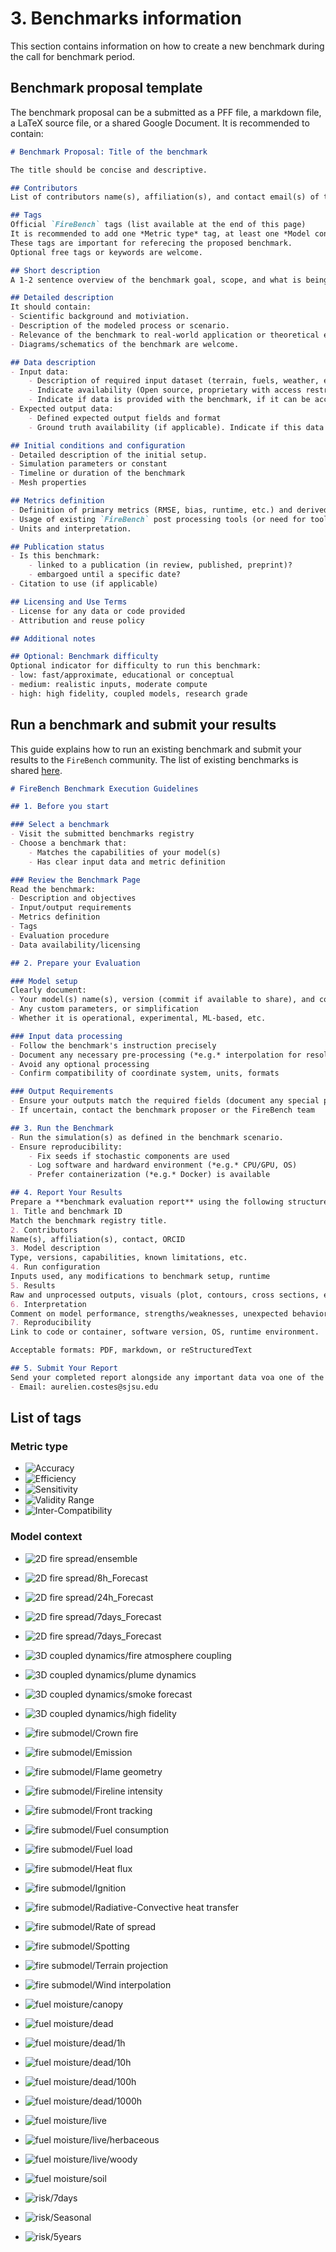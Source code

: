 # 3. Benchmarks information

This section contains information on how to create a new benchmark during the call for benchmark period.


## Benchmark proposal template

The benchmark proposal can be a submitted as a PFF file, a markdown file, a LaTeX source file, or a shared Google Document.
It is recommended to contain:

```markdown
# Benchmark Proposal: Title of the benchmark

The title should be concise and descriptive.

## Contributors
List of contributors name(s), affiliation(s), and contact email(s) of the proposer(s). Optionally ORCID, GitHub handle, or project link

## Tags
Official `FireBench` tags (list available at the end of this page)
It is recommended to add one *Metric type* tag, at least one *Model context* tag, and at least one *Application context* tag. 
These tags are important for referecing the proposed benchmark.
Optional free tags or keywords are welcome.

## Short description
A 1-2 sentence overview of the benchmark goal, scope, and what is being tested.

## Detailed description
It should contain:
- Scientific background and motiviation.
- Description of the modeled process or scenario.
- Relevance of the benchmark to real-world application or theoretical exploration.
- Diagrams/schematics of the benchmark are welcome.

## Data description
- Input data:
    - Description of required input dataset (terrain, fuels, weather, etc.).
    - Indicate availability (Open source, proprietary with access restriction, not yet available). Open source is prefered. 
    - Indicate if data is provided with the benchmark, if it can be access upon request for running the benchmark (under which conditions), and and if the data can be integrated within `FireBench` directly.
- Expected output data:
    - Defined expected output fields and format
    - Ground truth availability (if applicable). Indicate if this data is provided with the benchmark or available upon request (under which conditions), and and if the data can be integrated within `FireBench` directly.

## Initial conditions and configuration
- Detailed description of the initial setup.
- Simulation parameters or constant
- Timeline or duration of the benchmark
- Mesh properties

## Metrics definition
- Definition of primary metrics (RMSE, bias, runtime, etc.) and derived metrics (burned area agreement, time to ignition, statistical comparison of plumes, etc.)
- Usage of existing `FireBench` post processing tools (or need for tools)
- Units and interpretation.

## Publication status
- Is this benchmark:
    - linked to a publication (in review, published, preprint)?
    - embargoed until a specific date?
- Citation to use (if applicable)

## Licensing and Use Terms
- License for any data or code provided
- Attribution and reuse policy

## Additional notes

## Optional: Benchmark difficulty
Optional indicator for difficulty to run this benchmark:
- low: fast/approximate, educational or conceptual
- medium: realistic inputs, moderate compute
- high: high fidelity, coupled models, research grade
```

## Run a benchmark and submit your results
This guide explains how to run an existing benchmark and submit your results to the `FireBench` community. The list of existing benchmarks is shared [here](https://docs.google.com/spreadsheets/d/1Ee2G6FgD-c-5fu-oPcsI3ApyQnPQvxZJwKqVOYqtj28/edit?usp=sharing).

```markdown
# FireBench Benchmark Execution Guidelines

## 1. Before you start

### Select a benchmark
- Visit the submitted benchmarks registry
- Choose a benchmark that:
    - Matches the capabilities of your model(s)
    - Has clear input data and metric definition

### Review the Benchmark Page
Read the benchmark:
- Description and objectives
- Input/output requirements
- Metrics definition
- Tags
- Evaluation procedure
- Data availability/licensing

## 2. Prepare your Evaluation

### Model setup
Clearly document:
- Your model(s) name(s), version (commit if available to share), and configuration
- Any custom parameters, or simplification
- Whether it is operational, experimental, ML-based, etc.

### Input data processing
- Follow the benchmark's instruction precisely
- Document any necessary pre-processing (*e.g.* interpolation for resolution adjustment)
- Avoid any optional processing
- Confirm compatibility of coordinate system, units, formats

### Output Requirements
- Ensure your outputs match the required fields (document any special processing needed to obtain the requested outputs).
- If uncertain, contact the benchmark proposer or the FireBench team

## 3. Run the Benchmark
- Run the simulation(s) as defined in the benchmark scenario.
- Ensure reproducibility:
    - Fix seeds if stochastic components are used
    - Log software and hardward environment (*e.g.* CPU/GPU, OS)
    - Prefer containerization (*e.g.* Docker) is available

## 4. Report Your Results
Prepare a **benchmark evaluation report** using the following structure
1. Title and benchmark ID
Match the benchmark registry title.
2. Contributors
Name(s), affiliation(s), contact, ORCID
3. Model description
Type, versions, capabilities, known limitations, etc.
4. Run configuration
Inputs used, any modifications to benchmark setup, runtime
5. Results
Raw and unprocessed outputs, visuals (plot, contours, cross sections, etc.), and computed metrics (according to the benchmark definition).
6. Interpretation
Comment on model performance, strengths/weaknesses, unexpected behavior
7. Reproducibility
Link to code or container, software version, OS, runtime environment.

Acceptable formats: PDF, markdown, or reStructuredText

## 5. Submit Your Report
Send your completed report alongside any important data voa one of the following:
- Email: aurelien.costes@sjsu.edu
```

## List of tags

### Metric type
- ![Accuracy](../_static/static_badges/metric-Accuracy-4477AA.svg)
- ![Efficiency](../_static/static_badges/metric-Efficiency-66CCEE.svg)
- ![Sensitivity](../_static/static_badges/metric-Sensitivity-228833.svg)
- ![Validity Range](../_static/static_badges/metric-Validity_range-CCBB44.svg)
- ![Inter-Compatibility](../_static/static_badges/metric-Inter--Compatibility-EE6677.svg)


### Model context
- ![2D fire spread/ensemble](../_static/static_badges/2D_Fire_Model-Ensemble-b8e3b2.svg)
- ![2D fire spread/8h_Forecast](../_static/static_badges/2D_Fire_Model-8h_Forecast-7dc87e.svg)
- ![2D fire spread/24h_Forecast](../_static/static_badges/2D_Fire_Model-24h_Forecast-3ba458.svg)
- ![2D fire spread/7days_Forecast](../_static/static_badges/2D_Fire_Model-7days_Forecast-0d7836.svg)
- ![2D fire spread/7days_Forecast](../_static/static_badges/2D_Fire_Model-WUI-00441b.svg)
- ![3D coupled dynamics/fire atmosphere coupling](../_static/static_badges/3D_Coupled_Dynamics-Fire_Atmosphere_Coupling-b6b6d8.svg)

- ![3D coupled dynamics/plume dynamics](../_static/static_badges/3D_Coupled_Dynamics-Plume_Dynamics-8683bd.svg)
- ![3D coupled dynamics/smoke forecast](../_static/static_badges/3D_Coupled_Dynamics-Smoke_Forecast-61409b.svg)
- ![3D coupled dynamics/high fidelity](../_static/static_badges/3D_Coupled_Dynamics-High_Fidelity-3f007d.svg)




- ![fire submodel/Crown fire](../_static/static_badges/Fire_Submodel-Crown_Fire-fee187.svg)
- ![fire submodel/Emission](../_static/static_badges/Fire_Submodel-Emission-fed673.svg)
- ![fire submodel/Flame geometry](../_static/static_badges/Fire_Submodel-Flame_Geometry-fec35e.svg)
- ![fire submodel/Fireline intensity](../_static/static_badges/Fire_Submodel-Fireline_Intensity-feaf4b.svg)
- ![fire submodel/Front tracking](../_static/static_badges/Fire_Submodel-Front_Tracking-fd9d43.svg)
- ![fire submodel/Fuel consumption](../_static/static_badges/Fire_Submodel-Fuel_Consumption-fd8a3b.svg)
- ![fire submodel/Fuel load](../_static/static_badges/Fire_Submodel-Fuel_Load-fc6a32.svg)
- ![fire submodel/Heat flux](../_static/static_badges/Fire_Submodel-Heat_Fluxes-fb4b29.svg)
- ![fire submodel/Ignition](../_static/static_badges/Fire_Submodel-Ignition-ee3122.svg)
- ![fire submodel/Radiative-Convective heat transfer](../_static/static_badges/Fire_Submodel-Radiative_Convective_Heat_Transfer-e2191c.svg)
- ![fire submodel/Rate of spread](../_static/static_badges/Fire_Submodel-Rate_of_Spread-cf0c21.svg)
- ![fire submodel/Spotting](../_static/static_badges/Fire_Submodel-Spotting-bb0026.svg)
- ![fire submodel/Terrain projection](../_static/static_badges/Fire_Submodel-Terrain_Projection-9d0026.svg)
- ![fire submodel/Wind interpolation](../_static/static_badges/Fire_Submodel-Wind_Interpolation-800026.svg)
- ![fuel moisture/canopy](../_static/static_badges/Fuel_Moisture-Canopy-c6dbef.svg)
- ![fuel moisture/dead](../_static/static_badges/Fuel_Moisture-Dead-6aaed6.svg)
- ![fuel moisture/dead/1h](../_static/static_badges/Fuel_Moisture-Dead_1h-5ba3d0.svg)
- ![fuel moisture/dead/10h](../_static/static_badges/Fuel_Moisture-Dead_10h-4a98c9.svg)
- ![fuel moisture/dead/100h](../_static/static_badges/Fuel_Moisture-Dead_100h-3b8bc2.svg)
- ![fuel moisture/dead/1000h](../_static/static_badges/Fuel_Moisture-Dead_1000h-2e7ebc.svg)
- ![fuel moisture/live](../_static/static_badges/Fuel_Moisture-Live-2070b4.svg)
- ![fuel moisture/live/herbaceous](../_static/static_badges/Fuel_Moisture-Live_herbaceous-105ba4.svg)
- ![fuel moisture/live/woody](../_static/static_badges/Fuel_Moisture-Live_woody-08468b.svg)
- ![fuel moisture/soil](../_static/static_badges/Fuel_Moisture-Soil-08306b.svg)
- ![risk/7days](../_static/static_badges/Risk-_7days-fbb6bc.svg)
- ![risk/Seasonal](../_static/static_badges/Risk-Seasonal-ed549d.svg)
- ![risk/5years](../_static/static_badges/Risk-5_Years-99017b.svg)


<!-- Following content is here to create the badges from shields.io -->
<!-- - ![status](https://img.shields.io/badge/metric-Accuracy-4477AA)
- ![status](https://img.shields.io/badge/metric-Efficiency-66CCEE)
- ![status](https://img.shields.io/badge/metric-Sensitivity-228833)
- ![status](https://img.shields.io/badge/metric-Validity_range-CCBB44)
- ![status](https://img.shields.io/badge/metric-Inter--Compatibility-EE6677) -->

<!-- - ![status](https://img.shields.io/badge/2D_Fire_Model-Ensemble-b8e3b2)
- ![status](https://img.shields.io/badge/2D_Fire_Model-8h_Forecast-7dc87e)
- ![status](https://img.shields.io/badge/2D_Fire_Model-24h_Forecast-3ba458)
- ![status](https://img.shields.io/badge/2D_Fire_Model-7days_Forecast-0d7836)
- ![status](https://img.shields.io/badge/2D_Fire_Model-WUI-00441b) -->
  
<!-- - ![status](https://img.shields.io/badge/3D_Coupled_Dynamics-Fire_Atmosphere_Coupling-b6b6d8)
- ![status](https://img.shields.io/badge/3D_Coupled_Dynamics-Plume_Dynamics-8683bd)
- ![status](https://img.shields.io/badge/3D_Coupled_Dynamics-Smoke_Forecast-61409b)
- ![status](https://img.shields.io/badge/3D_Coupled_Dynamics-High_Fidelity-3f007d) -->
  
<!-- - ![status](https://img.shields.io/badge/Fire_Submodel-Crown_Fire-fee187)
- ![status](https://img.shields.io/badge/Fire_Submodel-Emission-fed673)
- ![status](https://img.shields.io/badge/Fire_Submodel-Flame_Geometry-fec35e)
- ![status](https://img.shields.io/badge/Fire_Submodel-Fireline_Intensity-feaf4b)
- ![status](https://img.shields.io/badge/Fire_Submodel-Front_Tracking-fd9d43)
- ![status](https://img.shields.io/badge/Fire_Submodel-Fuel_Consumption-fd8a3b)
- ![status](https://img.shields.io/badge/Fire_Submodel-Fuel_Load-fc6a32)
- ![status](https://img.shields.io/badge/Fire_Submodel-Heat_Fluxes-fb4b29)
- ![status](https://img.shields.io/badge/Fire_Submodel-Ignition-ee3122)
- ![status](https://img.shields.io/badge/Fire_Submodel-Radiative_Convective_Heat_Transfer-e2191c)
- ![status](https://img.shields.io/badge/Fire_Submodel-Rate_of_Spread-cf0c21)
- ![status](https://img.shields.io/badge/Fire_Submodel-Spotting-bb0026)
- ![status](https://img.shields.io/badge/Fire_Submodel-Terrain_Projection-9d0026)
- ![status](https://img.shields.io/badge/Fire_Submodel-Wind_Interpolation-800026) -->

<!-- - ![status](https://img.shields.io/badge/Fuel_Moisture-Canopy-c6dbef)
- ![status](https://img.shields.io/badge/Fuel_Moisture-Dead-6aaed6)
- ![status](https://img.shields.io/badge/Fuel_Moisture-Dead_1h-5ba3d0)
- ![status](https://img.shields.io/badge/Fuel_Moisture-Dead_10h-4a98c9)
- ![status](https://img.shields.io/badge/Fuel_Moisture-Dead_100h-3b8bc2)
- ![status](https://img.shields.io/badge/Fuel_Moisture-Dead_1000h-2e7ebc)
- ![status](https://img.shields.io/badge/Fuel_Moisture-Live-2070b4)
- ![status](https://img.shields.io/badge/Fuel_Moisture-Live_herbaceous-105ba4)
- ![status](https://img.shields.io/badge/Fuel_Moisture-Live_woody-08468b)
- ![status](https://img.shields.io/badge/Fuel_Moisture-Soil-08306b) -->

<!-- - ![status](https://img.shields.io/badge/Danger\/Risk-<7days-fbb6bc)
- ![status](https://img.shields.io/badge/Danger\/Risk-Seasonal-ed549d)
- ![status](https://img.shields.io/badge/Danger\/Risk-5_Years-99017b) -->